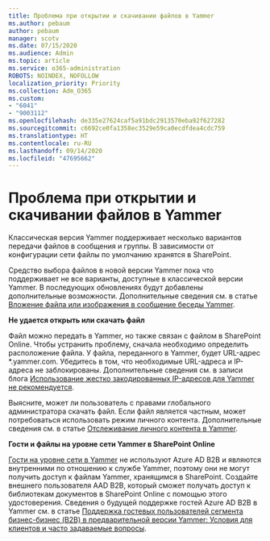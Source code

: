 ```yaml
---
title: Проблема при открытии и скачивании файлов в Yammer
ms.author: pebaum
author: pebaum
manager: scotv
ms.date: 07/15/2020
ms.audience: Admin
ms.topic: article
ms.service: o365-administration
ROBOTS: NOINDEX, NOFOLLOW
localization_priority: Priority
ms.collection: Adm_O365
ms.custom:
- "6041"
- "9003112"
ms.openlocfilehash: de335e27624caf5a91bdc2913570eba92f627282
ms.sourcegitcommit: c6692ce0fa1358ec3529e59ca0ecdfdea4cdc759
ms.translationtype: HT
ms.contentlocale: ru-RU
ms.lasthandoff: 09/14/2020
ms.locfileid: "47695662"
---
```

# <a name="issue-opening-or-downloading-files-in-yammer"></a>Проблема при открытии и скачивании файлов в Yammer

Классическая версия Yammer поддерживает несколько вариантов передачи файлов в сообщения и группы. В зависимости от конфигурации сети файлы по умолчанию хранятся в SharePoint.

Средство выбора файлов в новой версии Yammer пока что поддерживает не все варианты, доступные в классической версии Yammer. В последующих обновлениях будут добавлены дополнительные возможности. Дополнительные сведения см. в статье [Вложение файла или изображения в сообщение беседы Yammer](https://support.microsoft.com/office/attach-a-file-or-image-to-a-yammer-conversation-post-8d2d17f7-8f37-4535-961e-518d751be7e8).

**Не удается открыть или скачать файл**  

Файл можно передать в Yammer, но также связан с файлом в SharePoint Online. Чтобы устранить проблему, сначала необходимо определить расположение файла. У файла, переданного в Yammer, будет URL-адрес *.yammer.com. Убедитесь в том, что необходимые URL-адреса и IP-адреса не заблокированы. Дополнительные сведения см. в записи блога [Использование жестко закодированных IP-адресов для Yammer не рекомендуется](https://techcommunity.microsoft.com/t5/yammer-blog/using-hard-coded-ip-addresses-for-yammer-is-not-recommended/ba-p/276592).

Выясните, может ли пользователь с правами глобального администратора скачать файл. Если файл является частным, может потребоваться использовать режим личного контента. Дополнительные сведения см. в статье [Отслеживание личного контента в Yammer](https://docs.microsoft.com/yammer/manage-security-and-compliance/monitor-private-content).  

**Гости и файлы на уровне сети Yammer в SharePoint Online**  

[Гости на уровне сети в Yammer](https://docs.microsoft.com/yammer/manage-yammer-users/add-block-or-remove-users#invite-guests) не используют Azure AD B2B и являются внутренними по отношению к службе Yammer, поэтому они не могут получить доступ к файлам Yammer, хранящимся в SharePoint. Создайте внешнего пользователя AAD B2B, который сможет получать доступ к библиотекам документов в SharePoint Online с помощью этого удостоверения. Сведения о будущей поддержке гостей Azure AD B2B в Yammer см. в статье [Поддержка гостевых пользователей сегмента бизнес-бизнес (B2B) в предварительной версии Yammer: Условия для клиентов и часто задаваемые вопросы](https://docs.microsoft.com/yammer/get-started-with-yammer/azure-ad-b2b-guests-yammer).